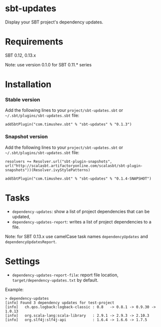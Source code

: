 sbt-updates
==================
Display your SBT project's dependency updates.

Requirements
==============
SBT 0.12, 0.13.x

Note: use version 0.1.0 for SBT 0.11.* series

Installation
============
### Stable version
Add the following lines to your `project/sbt-updates.sbt` or `~/.sbt/plugins/sbt-updates.sbt` file:
```
addSbtPlugin("com.timushev.sbt" % "sbt-updates" % "0.1.3")
```

### Snapshot version
Add the following lines to your `project/sbt-updates.sbt` or `~/.sbt/plugins/sbt-updates.sbt` file:
```
resolvers += Resolver.url("sbt-plugin-snapshots", url("http://scalasbt.artifactoryonline.com/scalasbt/sbt-plugin-snapshots"))(Resolver.ivyStylePatterns)

addSbtPlugin("com.timushev.sbt" % "sbt-updates" % "0.1.4-SNAPSHOT")
```

Tasks
=====
* `dependency-updates`: show a list of project dependencies that can be updated,
* `dependency-updates-report`: writes a list of project dependencies to a file.

Note: for SBT 0.13.x use camelCase task names `dependencyUpdates` and `dependencyUpdatesReport`.

Settings
========
* `dependency-updates-report-file`: report file location, `target/dependency-updates.txt` by default.

Example:
```
> dependency-updates
[info] Found 3 dependency updates for test-project
[info]   ch.qos.logback:logback-classic : 0.8   -> 0.8.1 -> 0.9.30 -> 1.0.13
[info]   org.scala-lang:scala-library   : 2.9.1 -> 2.9.3 -> 2.10.3
[info]   org.slf4j:slf4j-api            : 1.6.4 -> 1.6.6 -> 1.7.5
```
